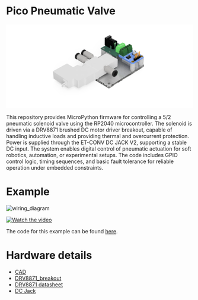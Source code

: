 # Pico Pneumatic Valve

<img src="hardware/pico_pneumatic_valve_render.png"/>

This repository provides MicroPython firmware for controlling a 5/2 pneumatic solenoid valve using the RP2040 microcontroller. The solenoid is driven via a DRV8871 brushed DC motor driver breakout, capable of handling inductive loads and providing thermal and overcurrent protection. Power is supplied through the ET-CONV DC JACK V2, supporting a stable DC input. The system enables digital control of pneumatic actuation for soft robotics, automation, or experimental setups. The code includes GPIO control logic, timing sequences, and basic fault tolerance for reliable operation under embedded constraints.

# Example
<img src="example/wiring_diagram.png" alt="wiring_diagram"/>

[![Watch the video](https://img.youtube.com/vi/QpSRSlQxnmk/hqdefault.jpg)](https://www.youtube.com/watch?v=QpSRSlQxnmk)


The code for this example can be found [here](example/example.py).

# Hardware details
* [CAD](hardware/pico_pneumatic_valve.step)
* [DRV8871_breakout](https://cdn-learn.adafruit.com/downloads/pdf/adafruit-drv8871-brushed-dc-motor-driver-breakout.pdf)
* [DRV8871 datasheet](https://www.ti.com/lit/ds/symlink/drv8871.pdf?ts=1747286551105&ref_url=https%253A%252F%252Fwww.google.com%252F)
* [DC Jack](https://www.ett.co.th/prod2013/et-conv/et-conv%20dc%20jack%20v2.html)
